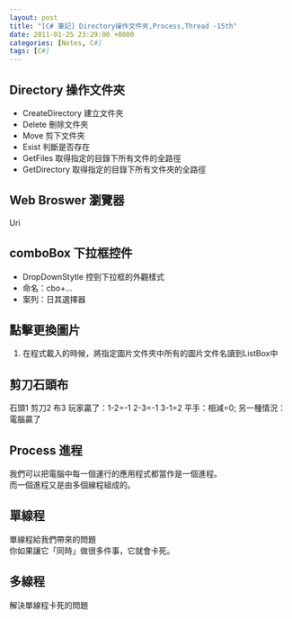 ```yaml
---
layout: post
title: "[C# 筆記] Directory操作文件夾,Process,Thread -15th"
date: 2011-01-25 23:29:00 +0800
categories: [Notes, C#]
tags: [C#]
---
```



## Directory 操作文件夾
- CreateDirectory 建立文件夾
- Delete 刪除文件夾
- Move 剪下文件夾
- Exist 判斷是否存在
- GetFiles 取得指定的目錄下所有文件的全路徑
- GetDirectory 取得指定的目錄下所有文件夾的全路徑

## Web Broswer 瀏覽器
Uri

## comboBox 下拉框控件
- DropDownStytle 控剄下拉框的外觀樣式
- 命名：cbo+...  
- 案列：日其選擇器

## 點擊更換圖片
1. 在程式載入的時候，將指定圖片文件夾中所有的圖片文件名讀到ListBox中

## 剪刀石頭布
石頭1 剪刀2 布3
玩家贏了：1-2=-1 2-3=-1 3-1=2
平手：相減=0;
另一種情況：電腦贏了

## Process 進程
我們可以把電腦中每一個運行的應用程式都當作是一個進程。  
而一個進程又是由多個線程組成的。

## 單線程
單線程給我們帶來的問題    
你如果讓它「同時」做很多件事，它就會卡死。

## 多線程
解決單線程卡死的問題